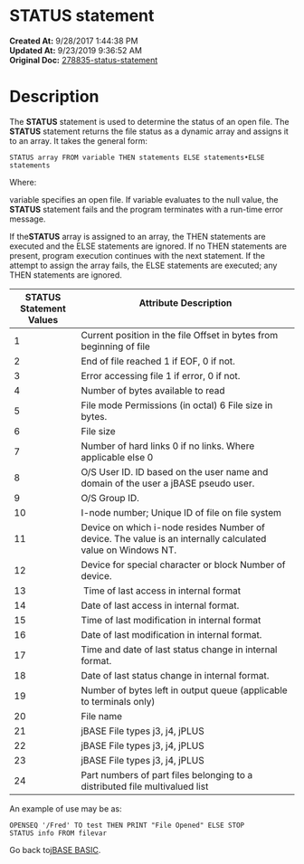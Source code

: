 # STATUS statement

**Created At:** 9/28/2017 1:44:38 PM  
**Updated At:** 9/23/2019 9:36:52 AM  
**Original Doc:** [278835-status-statement](https://docs.jbase.com/36868-jbase-basic/278835-status-statement)  


# Description

The **STATUS** statement is used to determine the status of an open file. The **STATUS** statement returns the file status as a dynamic array and assigns it to an array. It takes the general form:

```
STATUS array FROM variable THEN statements ELSE statements•ELSE statements
```

Where:

variable specifies an open file. If variable evaluates to the null value, the **STATUS** statement fails and the program terminates with a run-time error message.

If the**STATUS** array is assigned to an array, the THEN statements are executed and the ELSE statements are ignored. If no THEN statements are present, program execution continues with the next statement. If the attempt to assign the array fails, the ELSE statements are executed; any THEN statements are ignored.


| STATUS<br>Statement Values<br> | Attribute Description<br><br> |
| --- | --- |
| 1<br> | Current position in the file Offset in bytes from beginning of file<br> |
| 2<br> | End of file reached 1 if EOF, 0 if not.<br> |
| 3<br> | Error accessing file 1 if error, 0 if not.<br> |
| 4<br> | Number of bytes available to read<br> |
| 5<br> | File mode Permissions (in octal) 6 File size in bytes.<br> |
| 6 | File size |
| 7<br> | Number of hard links 0 if no links. Where applicable else 0<br> |
| 8<br> | O/S User ID. ID based on the user name and domain of the user a jBASE pseudo user.<br> |
| 9<br> | O/S Group ID.<br> |
| 10<br> | I-node number; Unique ID of file on file system<br> |
| 11<br> | Device on which i-node resides Number of device. The value is an internally calculated value on Windows NT.<br> |
| 12<br> | Device for special character or block Number of device.<br> |
| 13<br> |  Time of last access in internal format<br> |
| 14<br> | Date of last access in internal format.<br> |
| 15<br> | Time of last modification in internal format<br> |
| 16<br> | Date of last modification in internal format.<br> |
| 17<br> | Time and date of last status change in internal format.<br> |
| 18<br> | Date of last status change in internal format.<br> |
| 19<br> | Number of bytes left in output queue (applicable to terminals only)<br> |
| 20<br> | File name |
| 21<br> | jBASE File types j3, j4, jPLUS<br> |
| 22<br> | jBASE File types j3, j4, jPLUS<br> |
| 23<br> | jBASE File types j3, j4, jPLUS<br> |
| 24<br> | Part numbers of part files belonging to a distributed file multivalued list<br> |




An example of use may be as:

```
OPENSEQ '/Fred' TO test THEN PRINT "File Opened" ELSE STOP
STATUS info FROM filevar
```



Go back to[jBASE BASIC](263498-jbase-basic).
